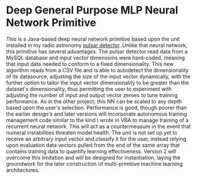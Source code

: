 # Deep General Purpose MLP Neural Network Primitive

This is a Java-based deep neural network primitive based upon the unit installed in my radio astronomy [pulsar detector](https://github.com/gwyche/nn_pulsar_classifier). Unlike that neural network, this primitive has several advantages. The pulsar detector read data from a MySQL database and input vector dimensions were hard-coded, meaning that input data needed to conform to a fixed dimensionality. This new algorithm reads from a CSV file and is able to autodetect the dimensionality of its datasource, adjusting the size of the input vector dynamically, with the further option to tailor the input vector dimensionality to be greater than the dataset's dimensionality, thus permitting the user to experiment with adjusting the number of input and output vector zeroes to tune training performance. As in the other project, this NN can be scaled to any depth based upon the user's selection. Performance is good, though poorer than the earlier design's and later versions will incorporate autonomous training management code similar to the kind I wrote in VBA to manage training of a recurrent neural network. This will act as a countermeasure in the event that numeral instabilities threaten model health. The unit is not set up yet to receive an arbitrary input vector and classify it for the user, instead relying upon evaluation data vectors pulled from the end of the same array that contains training data to quantify learning effectiveness. Version 2 will overcome this limitation and will be designed for instantiation, laying the groundwork for the later construction of multi-primitive machine learning architectures. 


